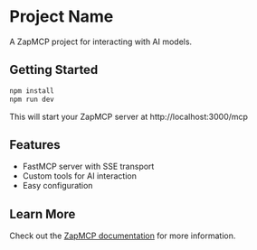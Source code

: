# Project Name

A ZapMCP project for interacting with AI models.

## Getting Started

```bash
npm install
npm run dev
```

This will start your ZapMCP server at http://localhost:3000/mcp

## Features

- FastMCP server with SSE transport
- Custom tools for AI interaction
- Easy configuration

## Learn More

Check out the [ZapMCP documentation](https://github.com/yourusername/zapmcp) for more information. 